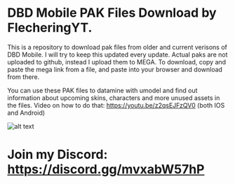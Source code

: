# DBD Mobile PAK Files Download by FlecheringYT.

This is a repository to download pak files from older and current verisons of DBD Mobile. I will try to keep this updated every update. Actual paks are not uploaded to github, instead I upload them to MEGA. To download, copy and paste the mega link from a file, and paste into your browser and download from there.

You can use these PAK files to datamine with umodel and find out information about upcoming skins, characters and more unused assets in the files.
Video on how to do that: https://youtu.be/z2qsEJFzQV0 (both IOS and Android)

![alt text](https://cdn.discordapp.com/attachments/797676788871856138/888583635475779634/ESwmuEfWAAEEphe.png)

# Join my Discord: https://discord.gg/mvxabW57hP                
